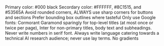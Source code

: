 Primary color: #000 black
Secordary color: #FFFFFF, #8C1515, and #53565A
Avoid rounded corners, ALWAYS use sharp corners for buttons and sections
Prefer bounding box outlines where tasteful
Only use Google fonts: Cormorant Garamond sparingly for top-level titles (at most once or twice per page), Inter for non-primary titles, body text and subheadings. Never write numbers in serif font.
Always write language catering towards a technical AI research audience; never use lay terms.
No gradients
